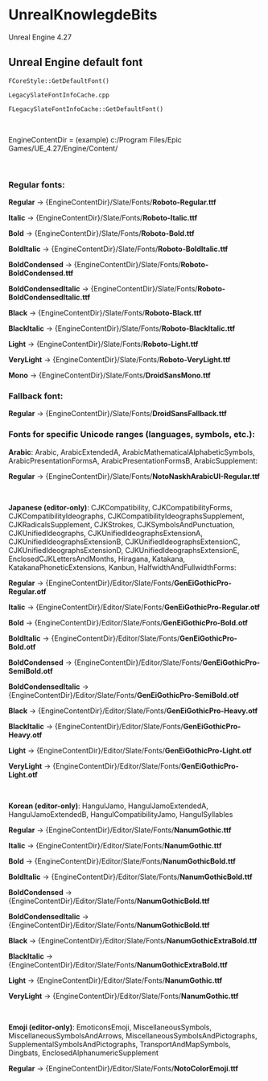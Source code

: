 # UnrealKnowlegdeBits

Unreal Engine 4.27

## Unreal Engine default font

`FCoreStyle::GetDefaultFont()`

`LegacySlateFontInfoCache.cpp`

`FLegacySlateFontInfoCache::GetDefaultFont()`

&nbsp;

EngineContentDir = (example) c:/Program Files/Epic Games/UE_4.27/Engine/Content/

&nbsp;

### Regular fonts:

**Regular** -> {EngineContentDir}/Slate/Fonts/**Roboto-Regular.ttf**

**Italic** -> {EngineContentDir}/Slate/Fonts/**Roboto-Italic.ttf**

**Bold** -> {EngineContentDir}/Slate/Fonts/**Roboto-Bold.ttf**

**BoldItalic** -> {EngineContentDir}/Slate/Fonts/**Roboto-BoldItalic.ttf**

**BoldCondensed** -> {EngineContentDir}/Slate/Fonts/**Roboto-BoldCondensed.ttf**

**BoldCondensedItalic** -> {EngineContentDir}/Slate/Fonts/**Roboto-BoldCondensedItalic.ttf**

**Black** -> {EngineContentDir}/Slate/Fonts/**Roboto-Black.ttf**

**BlackItalic** -> {EngineContentDir}/Slate/Fonts/**Roboto-BlackItalic.ttf**

**Light** -> {EngineContentDir}/Slate/Fonts/**Roboto-Light.ttf**

**VeryLight** -> {EngineContentDir}/Slate/Fonts/**Roboto-VeryLight.ttf**

**Mono** -> {EngineContentDir}/Slate/Fonts/**DroidSansMono.ttf**


### Fallback font:

**Regular** -> {EngineContentDir}/Slate/Fonts/**DroidSansFallback.ttf**


### Fonts for specific Unicode ranges (languages, symbols, etc.):

**Arabic**: Arabic, ArabicExtendedA, ArabicMathematicalAlphabeticSymbols, ArabicPresentationFormsA, ArabicPresentationFormsB, ArabicSupplement:

**Regular** -> {EngineContentDir}/Slate/Fonts/**NotoNaskhArabicUI-Regular.ttf**

&nbsp;

**Japanese (editor-only)**: CJKCompatibility, CJKCompatibilityForms, CJKCompatibilityIdeographs, CJKCompatibilityIdeographsSupplement, CJKRadicalsSupplement, CJKStrokes, CJKSymbolsAndPunctuation, CJKUnifiedIdeographs, CJKUnifiedIdeographsExtensionA, CJKUnifiedIdeographsExtensionB, CJKUnifiedIdeographsExtensionC, CJKUnifiedIdeographsExtensionD, CJKUnifiedIdeographsExtensionE, EnclosedCJKLettersAndMonths, Hiragana, Katakana, KatakanaPhoneticExtensions, Kanbun, HalfwidthAndFullwidthForms:

**Regular** -> {EngineContentDir}/Editor/Slate/Fonts/**GenEiGothicPro-Regular.otf**

**Italic** -> {EngineContentDir}/Editor/Slate/Fonts/**GenEiGothicPro-Regular.otf**

**Bold** -> {EngineContentDir}/Editor/Slate/Fonts/**GenEiGothicPro-Bold.otf**

**BoldItalic** -> {EngineContentDir}/Editor/Slate/Fonts/**GenEiGothicPro-Bold.otf**

**BoldCondensed** -> {EngineContentDir}/Editor/Slate/Fonts/**GenEiGothicPro-SemiBold.otf**

**BoldCondensedItalic** -> {EngineContentDir}/Editor/Slate/Fonts/**GenEiGothicPro-SemiBold.otf**

**Black** -> {EngineContentDir}/Editor/Slate/Fonts/**GenEiGothicPro-Heavy.otf**

**BlackItalic** -> {EngineContentDir}/Editor/Slate/Fonts/**GenEiGothicPro-Heavy.otf**

**Light** -> {EngineContentDir}/Editor/Slate/Fonts/**GenEiGothicPro-Light.otf**

**VeryLight** -> {EngineContentDir}/Editor/Slate/Fonts/**GenEiGothicPro-Light.otf**

&nbsp;

**Korean (editor-only)**: HangulJamo, HangulJamoExtendedA, HangulJamoExtendedB, HangulCompatibilityJamo, HangulSyllables 

**Regular** -> {EngineContentDir}/Editor/Slate/Fonts/**NanumGothic.ttf**

**Italic** -> {EngineContentDir}/Editor/Slate/Fonts/**NanumGothic.ttf**

**Bold** -> {EngineContentDir}/Editor/Slate/Fonts/**NanumGothicBold.ttf**

**BoldItalic** -> {EngineContentDir}/Editor/Slate/Fonts/**NanumGothicBold.ttf**

**BoldCondensed** -> {EngineContentDir}/Editor/Slate/Fonts/**NanumGothicBold.ttf**

**BoldCondensedItalic** -> {EngineContentDir}/Editor/Slate/Fonts/**NanumGothicBold.ttf**

**Black** -> {EngineContentDir}/Editor/Slate/Fonts/**NanumGothicExtraBold.ttf**

**BlackItalic** -> {EngineContentDir}/Editor/Slate/Fonts/**NanumGothicExtraBold.ttf**

**Light** -> {EngineContentDir}/Editor/Slate/Fonts/**NanumGothic.ttf**

**VeryLight** -> {EngineContentDir}/Editor/Slate/Fonts/**NanumGothic.ttf**

&nbsp;

**Emoji (editor-only)**: EmoticonsEmoji, MiscellaneousSymbols, MiscellaneousSymbolsAndArrows, MiscellaneousSymbolsAndPictographs, SupplementalSymbolsAndPictographs, TransportAndMapSymbols, Dingbats, EnclosedAlphanumericSupplement

**Regular** -> {EngineContentDir}/Editor/Slate/Fonts/**NotoColorEmoji.ttf**
